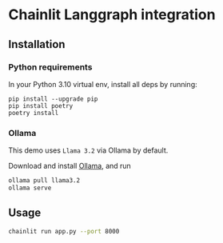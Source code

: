 # Chainlit Langgraph integration

## Installation

### Python requirements

In your Python 3.10 virtual env, install all deps by running:

```
pip install --upgrade pip
pip install poetry
poetry install
```

### Ollama

This demo uses `Llama 3.2` via Ollama by default.

Download and install [Ollama](https://ollama.com/), and run

```bash
ollama pull llama3.2
ollama serve
```

## Usage

```bash
chainlit run app.py --port 8000
```
